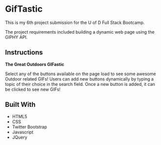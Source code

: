 # GifTastic

This is my 6th project submission for the U of D Full Stack Bootcamp.

The project requirements included building a dynamic web page using the GIPHY API.

## Instructions

**The Great Outdoors GIFastic**

Select any of the buttons available on the page load to see some awesome Outdoor related GIFs! Users can add new buttons dynamically by typing a topic of their choice in the search field. Once a new button is added, it can be clicked to see new GIFs!

## Built With 

* HTML5
* CSS
* Twitter Bootstrap 
* Javascript
* JQuery
